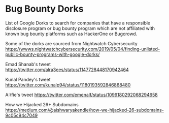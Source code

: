 # Bug Bounty Dorks
List of Google Dorks to search for companies that have a responsible disclosure program or bug bounty program which are not affiliated with known bug bounty platforms such as HackerOne or Bugcrowd.


Some of the dorks are sourced from Nightwatch Cybersecurity https://wwws.nightwatchcybersecurity.com/2019/05/04/finding-unlisted-public-bounty-programs-with-google-dorks/

Emad Shanab's tweet https://twitter.com/alra3ees/status/1147728448170942464

Kunal Pandey's tweet https://twitter.com/kunalp94/status/1180193592846868480

A:\fie's tweet https://twitter.com/emenalf/status/1099180292068294658

How we Hijacked 26+ Subdomains https://medium.com/@aishwaryakendle/how-we-hijacked-26-subdomains-9c05c94c7049
